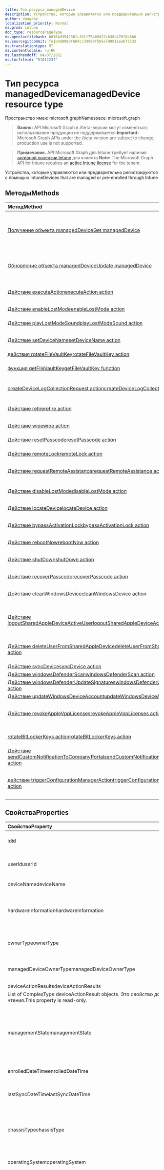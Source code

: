 ```yaml
---
title: Тип ресурса managedDevice
description: Устройства, которые управляются или предварительно регистрируются с помощью Intune
author: dougeby
localization_priority: Normal
ms.prod: intune
doc_type: resourcePageType
ms.openlocfilehash: b0164d354238fcfb1f754b9d22cb38d478f8a66d
ms.sourcegitcommit: fe1b4d098af604cc34596f595e799911ea672532
ms.translationtype: MT
ms.contentlocale: ru-RU
ms.lasthandoff: 04/07/2021
ms.locfileid: "51612237"
---
```

# <a name="manageddevice-resource-type"></a><span data-ttu-id="a6437-103">Тип ресурса managedDevice</span><span class="sxs-lookup"><span data-stu-id="a6437-103">managedDevice resource type</span></span>

<span data-ttu-id="a6437-104">Пространство имен: microsoft.graph</span><span class="sxs-lookup"><span data-stu-id="a6437-104">Namespace: microsoft.graph</span></span>

> <span data-ttu-id="a6437-105">**Важно:** API Microsoft Graph в /бета-версии могут изменяться; использование продукции не поддерживается.</span><span class="sxs-lookup"><span data-stu-id="a6437-105">**Important:** Microsoft Graph APIs under the /beta version are subject to change; production use is not supported.</span></span>

> <span data-ttu-id="a6437-106">**Примечание.** API Microsoft Graph для Intune требует наличия [активной лицензии Intune](https://go.microsoft.com/fwlink/?linkid=839381) для клиента.</span><span class="sxs-lookup"><span data-stu-id="a6437-106">**Note:** The Microsoft Graph API for Intune requires an [active Intune license](https://go.microsoft.com/fwlink/?linkid=839381) for the tenant.</span></span>

<span data-ttu-id="a6437-107">Устройства, которые управляются или предварительно регистрируются с помощью Intune</span><span class="sxs-lookup"><span data-stu-id="a6437-107">Devices that are managed or pre-enrolled through Intune</span></span>

## <a name="methods"></a><span data-ttu-id="a6437-108">Методы</span><span class="sxs-lookup"><span data-stu-id="a6437-108">Methods</span></span>
|<span data-ttu-id="a6437-109">Метод</span><span class="sxs-lookup"><span data-stu-id="a6437-109">Method</span></span>|<span data-ttu-id="a6437-110">Возвращаемый тип</span><span class="sxs-lookup"><span data-stu-id="a6437-110">Return Type</span></span>|<span data-ttu-id="a6437-111">Описание</span><span class="sxs-lookup"><span data-stu-id="a6437-111">Description</span></span>|
|:---|:---|:---|
|[<span data-ttu-id="a6437-112">Получение объекта managedDevice</span><span class="sxs-lookup"><span data-stu-id="a6437-112">Get managedDevice</span></span>](../api/intune-devices-manageddevice-get.md)|[<span data-ttu-id="a6437-113">managedDevice</span><span class="sxs-lookup"><span data-stu-id="a6437-113">managedDevice</span></span>](../resources/intune-devices-manageddevice.md)|<span data-ttu-id="a6437-114">Чтение свойств и связей объекта [managedDevice](../resources/intune-devices-manageddevice.md).</span><span class="sxs-lookup"><span data-stu-id="a6437-114">Read properties and relationships of the [managedDevice](../resources/intune-devices-manageddevice.md) object.</span></span>|
|[<span data-ttu-id="a6437-115">Обновление объекта managedDevice</span><span class="sxs-lookup"><span data-stu-id="a6437-115">Update managedDevice</span></span>](../api/intune-devices-manageddevice-update.md)|[<span data-ttu-id="a6437-116">managedDevice</span><span class="sxs-lookup"><span data-stu-id="a6437-116">managedDevice</span></span>](../resources/intune-devices-manageddevice.md)|<span data-ttu-id="a6437-117">Обновление свойств объекта [managedDevice](../resources/intune-devices-manageddevice.md).</span><span class="sxs-lookup"><span data-stu-id="a6437-117">Update the properties of a [managedDevice](../resources/intune-devices-manageddevice.md) object.</span></span>|
|[<span data-ttu-id="a6437-118">Действие executeAction</span><span class="sxs-lookup"><span data-stu-id="a6437-118">executeAction action</span></span>](../api/intune-devices-manageddevice-executeaction.md)|<span data-ttu-id="a6437-119">[bulkManagedDeviceActionResult](../resources/intune-devices-bulkmanageddeviceactionresult.md);</span><span class="sxs-lookup"><span data-stu-id="a6437-119">[bulkManagedDeviceActionResult](../resources/intune-devices-bulkmanageddeviceactionresult.md)</span></span>|<span data-ttu-id="a6437-120">Пока не задокументировано.</span><span class="sxs-lookup"><span data-stu-id="a6437-120">Not yet documented</span></span>|
|[<span data-ttu-id="a6437-121">Действие enableLostMode</span><span class="sxs-lookup"><span data-stu-id="a6437-121">enableLostMode action</span></span>](../api/intune-devices-manageddevice-enablelostmode.md)|<span data-ttu-id="a6437-122">Нет</span><span class="sxs-lookup"><span data-stu-id="a6437-122">None</span></span>|<span data-ttu-id="a6437-123">Включить потерянный режим</span><span class="sxs-lookup"><span data-stu-id="a6437-123">Enable lost mode</span></span>|
|[<span data-ttu-id="a6437-124">Действие playLostModeSound</span><span class="sxs-lookup"><span data-stu-id="a6437-124">playLostModeSound action</span></span>](../api/intune-devices-manageddevice-playlostmodesound.md)|<span data-ttu-id="a6437-125">Нет</span><span class="sxs-lookup"><span data-stu-id="a6437-125">None</span></span>|<span data-ttu-id="a6437-126">Удаленная блокировка</span><span class="sxs-lookup"><span data-stu-id="a6437-126">Remote lock</span></span>|
|[<span data-ttu-id="a6437-127">Действие setDeviceName</span><span class="sxs-lookup"><span data-stu-id="a6437-127">setDeviceName action</span></span>](../api/intune-devices-manageddevice-setdevicename.md)|<span data-ttu-id="a6437-128">Нет</span><span class="sxs-lookup"><span data-stu-id="a6437-128">None</span></span>|<span data-ttu-id="a6437-129">Установите имя устройства.</span><span class="sxs-lookup"><span data-stu-id="a6437-129">Set device name of the device.</span></span>|
|[<span data-ttu-id="a6437-130">действия rotateFileVaultKey</span><span class="sxs-lookup"><span data-stu-id="a6437-130">rotateFileVaultKey action</span></span>](../api/intune-devices-manageddevice-rotatefilevaultkey.md)|<span data-ttu-id="a6437-131">Нет</span><span class="sxs-lookup"><span data-stu-id="a6437-131">None</span></span>|<span data-ttu-id="a6437-132">Н/Д</span><span class="sxs-lookup"><span data-stu-id="a6437-132">Not yet documented</span></span>|
|[<span data-ttu-id="a6437-133">функция getFileVaultKey</span><span class="sxs-lookup"><span data-stu-id="a6437-133">getFileVaultKey function</span></span>](../api/intune-devices-manageddevice-getfilevaultkey.md)|<span data-ttu-id="a6437-134">String</span><span class="sxs-lookup"><span data-stu-id="a6437-134">String</span></span>|<span data-ttu-id="a6437-135">Пока не задокументировано.</span><span class="sxs-lookup"><span data-stu-id="a6437-135">Not yet documented</span></span>|
|[<span data-ttu-id="a6437-136">createDeviceLogCollectionRequest action</span><span class="sxs-lookup"><span data-stu-id="a6437-136">createDeviceLogCollectionRequest action</span></span>](../api/intune-devices-manageddevice-createdevicelogcollectionrequest.md)|[<span data-ttu-id="a6437-137">deviceLogCollectionResponse</span><span class="sxs-lookup"><span data-stu-id="a6437-137">deviceLogCollectionResponse</span></span>](../resources/intune-devices-devicelogcollectionresponse.md)|<span data-ttu-id="a6437-138">Пока не задокументировано.</span><span class="sxs-lookup"><span data-stu-id="a6437-138">Not yet documented</span></span>|
|[<span data-ttu-id="a6437-139">Действие retire</span><span class="sxs-lookup"><span data-stu-id="a6437-139">retire action</span></span>](../api/intune-devices-manageddevice-retire.md)|<span data-ttu-id="a6437-140">Нет</span><span class="sxs-lookup"><span data-stu-id="a6437-140">None</span></span>|<span data-ttu-id="a6437-141">Прекращение использования устройства</span><span class="sxs-lookup"><span data-stu-id="a6437-141">Retire a device</span></span>|
|[<span data-ttu-id="a6437-142">Действие wipe</span><span class="sxs-lookup"><span data-stu-id="a6437-142">wipe action</span></span>](../api/intune-devices-manageddevice-wipe.md)|<span data-ttu-id="a6437-143">Нет</span><span class="sxs-lookup"><span data-stu-id="a6437-143">None</span></span>|<span data-ttu-id="a6437-144">Очистка устройства</span><span class="sxs-lookup"><span data-stu-id="a6437-144">Wipe a device</span></span>|
|[<span data-ttu-id="a6437-145">Действие resetPasscode</span><span class="sxs-lookup"><span data-stu-id="a6437-145">resetPasscode action</span></span>](../api/intune-devices-manageddevice-resetpasscode.md)|<span data-ttu-id="a6437-146">Нет</span><span class="sxs-lookup"><span data-stu-id="a6437-146">None</span></span>|<span data-ttu-id="a6437-147">Сброс секретного кода</span><span class="sxs-lookup"><span data-stu-id="a6437-147">Reset passcode</span></span>|
|[<span data-ttu-id="a6437-148">Действие remoteLock</span><span class="sxs-lookup"><span data-stu-id="a6437-148">remoteLock action</span></span>](../api/intune-devices-manageddevice-remotelock.md)|<span data-ttu-id="a6437-149">Нет</span><span class="sxs-lookup"><span data-stu-id="a6437-149">None</span></span>|<span data-ttu-id="a6437-150">Удаленная блокировка</span><span class="sxs-lookup"><span data-stu-id="a6437-150">Remote lock</span></span>|
|[<span data-ttu-id="a6437-151">Действие requestRemoteAssistance</span><span class="sxs-lookup"><span data-stu-id="a6437-151">requestRemoteAssistance action</span></span>](../api/intune-devices-manageddevice-requestremoteassistance.md)|<span data-ttu-id="a6437-152">Нет</span><span class="sxs-lookup"><span data-stu-id="a6437-152">None</span></span>|<span data-ttu-id="a6437-153">Запрос удаленной помощи</span><span class="sxs-lookup"><span data-stu-id="a6437-153">Request remote assistance</span></span>|
|[<span data-ttu-id="a6437-154">Действие disableLostMode</span><span class="sxs-lookup"><span data-stu-id="a6437-154">disableLostMode action</span></span>](../api/intune-devices-manageddevice-disablelostmode.md)|<span data-ttu-id="a6437-155">Нет</span><span class="sxs-lookup"><span data-stu-id="a6437-155">None</span></span>|<span data-ttu-id="a6437-156">Отключение режима пропажи устройства</span><span class="sxs-lookup"><span data-stu-id="a6437-156">Disable lost mode</span></span>|
|[<span data-ttu-id="a6437-157">Действие locateDevice</span><span class="sxs-lookup"><span data-stu-id="a6437-157">locateDevice action</span></span>](../api/intune-devices-manageddevice-locatedevice.md)|<span data-ttu-id="a6437-158">Нет</span><span class="sxs-lookup"><span data-stu-id="a6437-158">None</span></span>|<span data-ttu-id="a6437-159">Поиск устройства</span><span class="sxs-lookup"><span data-stu-id="a6437-159">Locate a device</span></span>|
|[<span data-ttu-id="a6437-160">Действие bypassActivationLock</span><span class="sxs-lookup"><span data-stu-id="a6437-160">bypassActivationLock action</span></span>](../api/intune-devices-manageddevice-bypassactivationlock.md)|<span data-ttu-id="a6437-161">Нет</span><span class="sxs-lookup"><span data-stu-id="a6437-161">None</span></span>|<span data-ttu-id="a6437-162">Обход блокировки активации</span><span class="sxs-lookup"><span data-stu-id="a6437-162">Bypass activation lock</span></span>|
|[<span data-ttu-id="a6437-163">Действие rebootNow</span><span class="sxs-lookup"><span data-stu-id="a6437-163">rebootNow action</span></span>](../api/intune-devices-manageddevice-rebootnow.md)|<span data-ttu-id="a6437-164">Нет</span><span class="sxs-lookup"><span data-stu-id="a6437-164">None</span></span>|<span data-ttu-id="a6437-165">Перезагрузка устройства</span><span class="sxs-lookup"><span data-stu-id="a6437-165">Reboot device</span></span>|
|[<span data-ttu-id="a6437-166">Действие shutDown</span><span class="sxs-lookup"><span data-stu-id="a6437-166">shutDown action</span></span>](../api/intune-devices-manageddevice-shutdown.md)|<span data-ttu-id="a6437-167">Нет</span><span class="sxs-lookup"><span data-stu-id="a6437-167">None</span></span>|<span data-ttu-id="a6437-168">Завершение работы устройства</span><span class="sxs-lookup"><span data-stu-id="a6437-168">Shut down device</span></span>|
|[<span data-ttu-id="a6437-169">Действие recoverPasscode</span><span class="sxs-lookup"><span data-stu-id="a6437-169">recoverPasscode action</span></span>](../api/intune-devices-manageddevice-recoverpasscode.md)|<span data-ttu-id="a6437-170">Нет</span><span class="sxs-lookup"><span data-stu-id="a6437-170">None</span></span>|<span data-ttu-id="a6437-171">Восстановление секретного кода</span><span class="sxs-lookup"><span data-stu-id="a6437-171">Recover passcode</span></span>|
|[<span data-ttu-id="a6437-172">Действие cleanWindowsDevice</span><span class="sxs-lookup"><span data-stu-id="a6437-172">cleanWindowsDevice action</span></span>](../api/intune-devices-manageddevice-cleanwindowsdevice.md)|<span data-ttu-id="a6437-173">Нет</span><span class="sxs-lookup"><span data-stu-id="a6437-173">None</span></span>|<span data-ttu-id="a6437-174">Очистка устройства с Windows</span><span class="sxs-lookup"><span data-stu-id="a6437-174">Clean Windows device</span></span>|
|[<span data-ttu-id="a6437-175">Действие logoutSharedAppleDeviceActiveUser</span><span class="sxs-lookup"><span data-stu-id="a6437-175">logoutSharedAppleDeviceActiveUser action</span></span>](../api/intune-devices-manageddevice-logoutsharedappledeviceactiveuser.md)|<span data-ttu-id="a6437-176">Нет</span><span class="sxs-lookup"><span data-stu-id="a6437-176">None</span></span>|<span data-ttu-id="a6437-177">Выход от имени активного пользователя общего устройства Apple</span><span class="sxs-lookup"><span data-stu-id="a6437-177">Logout shared Apple device active user</span></span>|
|[<span data-ttu-id="a6437-178">Действие deleteUserFromSharedAppleDevice</span><span class="sxs-lookup"><span data-stu-id="a6437-178">deleteUserFromSharedAppleDevice action</span></span>](../api/intune-devices-manageddevice-deleteuserfromsharedappledevice.md)|<span data-ttu-id="a6437-179">Нет</span><span class="sxs-lookup"><span data-stu-id="a6437-179">None</span></span>|<span data-ttu-id="a6437-180">Удаление пользователя с общего устройства Apple</span><span class="sxs-lookup"><span data-stu-id="a6437-180">Delete user from shared Apple device</span></span>|
|[<span data-ttu-id="a6437-181">Действие syncDevice</span><span class="sxs-lookup"><span data-stu-id="a6437-181">syncDevice action</span></span>](../api/intune-devices-manageddevice-syncdevice.md)|<span data-ttu-id="a6437-182">Нет</span><span class="sxs-lookup"><span data-stu-id="a6437-182">None</span></span>|<span data-ttu-id="a6437-183">Н/Д</span><span class="sxs-lookup"><span data-stu-id="a6437-183">Not yet documented</span></span>|
|[<span data-ttu-id="a6437-184">Действие windowsDefenderScan</span><span class="sxs-lookup"><span data-stu-id="a6437-184">windowsDefenderScan action</span></span>](../api/intune-devices-manageddevice-windowsdefenderscan.md)|<span data-ttu-id="a6437-185">Нет</span><span class="sxs-lookup"><span data-stu-id="a6437-185">None</span></span>|<span data-ttu-id="a6437-186">Н/Д</span><span class="sxs-lookup"><span data-stu-id="a6437-186">Not yet documented</span></span>|
|[<span data-ttu-id="a6437-187">Действие windowsDefenderUpdateSignatures</span><span class="sxs-lookup"><span data-stu-id="a6437-187">windowsDefenderUpdateSignatures action</span></span>](../api/intune-devices-manageddevice-windowsdefenderupdatesignatures.md)|<span data-ttu-id="a6437-188">Нет</span><span class="sxs-lookup"><span data-stu-id="a6437-188">None</span></span>|<span data-ttu-id="a6437-189">Н/Д</span><span class="sxs-lookup"><span data-stu-id="a6437-189">Not yet documented</span></span>|
|[<span data-ttu-id="a6437-190">Действие updateWindowsDeviceAccount</span><span class="sxs-lookup"><span data-stu-id="a6437-190">updateWindowsDeviceAccount action</span></span>](../api/intune-devices-manageddevice-updatewindowsdeviceaccount.md)|<span data-ttu-id="a6437-191">Нет</span><span class="sxs-lookup"><span data-stu-id="a6437-191">None</span></span>|<span data-ttu-id="a6437-192">Н/Д</span><span class="sxs-lookup"><span data-stu-id="a6437-192">Not yet documented</span></span>|
|[<span data-ttu-id="a6437-193">Действие revokeAppleVppLicenses</span><span class="sxs-lookup"><span data-stu-id="a6437-193">revokeAppleVppLicenses action</span></span>](../api/intune-devices-manageddevice-revokeapplevpplicenses.md)|<span data-ttu-id="a6437-194">Нет</span><span class="sxs-lookup"><span data-stu-id="a6437-194">None</span></span>|<span data-ttu-id="a6437-195">Отзывать все лицензии Apple Vpp для устройства</span><span class="sxs-lookup"><span data-stu-id="a6437-195">Revoke all Apple Vpp licenses for a device</span></span>|
|[<span data-ttu-id="a6437-196">rotateBitLockerKeys action</span><span class="sxs-lookup"><span data-stu-id="a6437-196">rotateBitLockerKeys action</span></span>](../api/intune-devices-manageddevice-rotatebitlockerkeys.md)|<span data-ttu-id="a6437-197">Нет</span><span class="sxs-lookup"><span data-stu-id="a6437-197">None</span></span>|<span data-ttu-id="a6437-198">Поворот BitLockerKeys</span><span class="sxs-lookup"><span data-stu-id="a6437-198">Rotate BitLockerKeys</span></span>|
|[<span data-ttu-id="a6437-199">Действие sendCustomNotificationToCompanyPortal</span><span class="sxs-lookup"><span data-stu-id="a6437-199">sendCustomNotificationToCompanyPortal action</span></span>](../api/intune-devices-manageddevice-sendcustomnotificationtocompanyportal.md)|<span data-ttu-id="a6437-200">Нет</span><span class="sxs-lookup"><span data-stu-id="a6437-200">None</span></span>|<span data-ttu-id="a6437-201">Н/Д</span><span class="sxs-lookup"><span data-stu-id="a6437-201">Not yet documented</span></span>|
|[<span data-ttu-id="a6437-202">действие triggerConfigurationManagerAction</span><span class="sxs-lookup"><span data-stu-id="a6437-202">triggerConfigurationManagerAction action</span></span>](../api/intune-devices-manageddevice-triggerconfigurationmanageraction.md)|<span data-ttu-id="a6437-203">Нет</span><span class="sxs-lookup"><span data-stu-id="a6437-203">None</span></span>|<span data-ttu-id="a6437-204">Действие триггера для клиента ConfigurationManager</span><span class="sxs-lookup"><span data-stu-id="a6437-204">Trigger action on ConfigurationManager client</span></span>|

## <a name="properties"></a><span data-ttu-id="a6437-205">Свойства</span><span class="sxs-lookup"><span data-stu-id="a6437-205">Properties</span></span>
|<span data-ttu-id="a6437-206">Свойство</span><span class="sxs-lookup"><span data-stu-id="a6437-206">Property</span></span>|<span data-ttu-id="a6437-207">Тип</span><span class="sxs-lookup"><span data-stu-id="a6437-207">Type</span></span>|<span data-ttu-id="a6437-208">Описание</span><span class="sxs-lookup"><span data-stu-id="a6437-208">Description</span></span>|
|:---|:---|:---|
|<span data-ttu-id="a6437-209">id</span><span class="sxs-lookup"><span data-stu-id="a6437-209">id</span></span>|<span data-ttu-id="a6437-210">String</span><span class="sxs-lookup"><span data-stu-id="a6437-210">String</span></span>|<span data-ttu-id="a6437-211">Уникальный идентификатор для устройства.</span><span class="sxs-lookup"><span data-stu-id="a6437-211">Unique Identifier for the device.</span></span> <span data-ttu-id="a6437-212">Это свойство доступно только для чтения.</span><span class="sxs-lookup"><span data-stu-id="a6437-212">This property is read-only.</span></span>|
|<span data-ttu-id="a6437-213">userId</span><span class="sxs-lookup"><span data-stu-id="a6437-213">userId</span></span>|<span data-ttu-id="a6437-214">String</span><span class="sxs-lookup"><span data-stu-id="a6437-214">String</span></span>|<span data-ttu-id="a6437-215">Уникальный идентификатор для пользователя, связанного с устройством.</span><span class="sxs-lookup"><span data-stu-id="a6437-215">Unique Identifier for the user associated with the device.</span></span> <span data-ttu-id="a6437-216">Это свойство доступно только для чтения.</span><span class="sxs-lookup"><span data-stu-id="a6437-216">This property is read-only.</span></span>|
|<span data-ttu-id="a6437-217">deviceName</span><span class="sxs-lookup"><span data-stu-id="a6437-217">deviceName</span></span>|<span data-ttu-id="a6437-218">String</span><span class="sxs-lookup"><span data-stu-id="a6437-218">String</span></span>|<span data-ttu-id="a6437-219">Имя устройства.</span><span class="sxs-lookup"><span data-stu-id="a6437-219">Name of the device.</span></span> <span data-ttu-id="a6437-220">Это свойство доступно только для чтения.</span><span class="sxs-lookup"><span data-stu-id="a6437-220">This property is read-only.</span></span>|
|<span data-ttu-id="a6437-221">hardwareInformation</span><span class="sxs-lookup"><span data-stu-id="a6437-221">hardwareInformation</span></span>|[<span data-ttu-id="a6437-222">hardwareInformation</span><span class="sxs-lookup"><span data-stu-id="a6437-222">hardwareInformation</span></span>](../resources/intune-devices-hardwareinformation.md)|<span data-ttu-id="a6437-223">Подробные сведения для устройства.</span><span class="sxs-lookup"><span data-stu-id="a6437-223">The hardward details for the device.</span></span>  <span data-ttu-id="a6437-224">Включает такие сведения, как пространство для хранения, производитель, серийный номер и т.д. Это свойство только для чтения.</span><span class="sxs-lookup"><span data-stu-id="a6437-224">Includes information such as storage space, manufacturer, serial number, etc. This property is read-only.</span></span>|
|<span data-ttu-id="a6437-225">ownerType</span><span class="sxs-lookup"><span data-stu-id="a6437-225">ownerType</span></span>|[<span data-ttu-id="a6437-226">ownerType</span><span class="sxs-lookup"><span data-stu-id="a6437-226">ownerType</span></span>](../resources/intune-devices-ownertype.md)|<span data-ttu-id="a6437-227">Владение устройством.</span><span class="sxs-lookup"><span data-stu-id="a6437-227">Ownership of the device.</span></span> <span data-ttu-id="a6437-228">Может быть "компания" или "личный".</span><span class="sxs-lookup"><span data-stu-id="a6437-228">Can be 'company' or 'personal'.</span></span> <span data-ttu-id="a6437-229">Возможные значения: `unknown`, `company`, `personal`.</span><span class="sxs-lookup"><span data-stu-id="a6437-229">Possible values are: `unknown`, `company`, `personal`.</span></span>|
|<span data-ttu-id="a6437-230">managedDeviceOwnerType</span><span class="sxs-lookup"><span data-stu-id="a6437-230">managedDeviceOwnerType</span></span>|[<span data-ttu-id="a6437-231">managedDeviceOwnerType</span><span class="sxs-lookup"><span data-stu-id="a6437-231">managedDeviceOwnerType</span></span>](../resources/intune-devices-manageddeviceownertype.md)|<span data-ttu-id="a6437-232">Владение устройством.</span><span class="sxs-lookup"><span data-stu-id="a6437-232">Ownership of the device.</span></span> <span data-ttu-id="a6437-233">Может быть "компания" или "личный".</span><span class="sxs-lookup"><span data-stu-id="a6437-233">Can be 'company' or 'personal'.</span></span> <span data-ttu-id="a6437-234">Возможные значения: `unknown`, `company`, `personal`.</span><span class="sxs-lookup"><span data-stu-id="a6437-234">Possible values are: `unknown`, `company`, `personal`.</span></span>|
|<span data-ttu-id="a6437-235">deviceActionResults</span><span class="sxs-lookup"><span data-stu-id="a6437-235">deviceActionResults</span></span>|<span data-ttu-id="a6437-236">Коллекция [deviceActionResult](../resources/intune-devices-deviceactionresult.md)</span><span class="sxs-lookup"><span data-stu-id="a6437-236">[deviceActionResult](../resources/intune-devices-deviceactionresult.md) collection</span></span>|<span data-ttu-id="a6437-237">Список объектов deviceActionResult сложного типа.
</span><span class="sxs-lookup"><span data-stu-id="a6437-237">List of ComplexType deviceActionResult objects.</span></span> <span data-ttu-id="a6437-238">Это свойство доступно только для чтения.</span><span class="sxs-lookup"><span data-stu-id="a6437-238">This property is read-only.</span></span>|
|<span data-ttu-id="a6437-239">managementState</span><span class="sxs-lookup"><span data-stu-id="a6437-239">managementState</span></span>|[<span data-ttu-id="a6437-240">managementState</span><span class="sxs-lookup"><span data-stu-id="a6437-240">managementState</span></span>](../resources/intune-devices-managementstate.md)|<span data-ttu-id="a6437-241">Состояние управления устройством.</span><span class="sxs-lookup"><span data-stu-id="a6437-241">Management state of the device.</span></span> <span data-ttu-id="a6437-242">Это свойство доступно только для чтения.</span><span class="sxs-lookup"><span data-stu-id="a6437-242">This property is read-only.</span></span> <span data-ttu-id="a6437-243">Возможные значения: `managed`, `retirePending`, `retireFailed`, `wipePending`, `wipeFailed`, `unhealthy`, `deletePending`, `retireIssued`, `wipeIssued`, `wipeCanceled`, `retireCanceled`, `discovered`.</span><span class="sxs-lookup"><span data-stu-id="a6437-243">Possible values are: `managed`, `retirePending`, `retireFailed`, `wipePending`, `wipeFailed`, `unhealthy`, `deletePending`, `retireIssued`, `wipeIssued`, `wipeCanceled`, `retireCanceled`, `discovered`.</span></span>|
|<span data-ttu-id="a6437-244">enrolledDateTime</span><span class="sxs-lookup"><span data-stu-id="a6437-244">enrolledDateTime</span></span>|<span data-ttu-id="a6437-245">DateTimeOffset</span><span class="sxs-lookup"><span data-stu-id="a6437-245">DateTimeOffset</span></span>|<span data-ttu-id="a6437-246">Время регистрации устройства.</span><span class="sxs-lookup"><span data-stu-id="a6437-246">Enrollment time of the device.</span></span> <span data-ttu-id="a6437-247">Это свойство доступно только для чтения.</span><span class="sxs-lookup"><span data-stu-id="a6437-247">This property is read-only.</span></span>|
|<span data-ttu-id="a6437-248">lastSyncDateTime</span><span class="sxs-lookup"><span data-stu-id="a6437-248">lastSyncDateTime</span></span>|<span data-ttu-id="a6437-249">DateTimeOffset</span><span class="sxs-lookup"><span data-stu-id="a6437-249">DateTimeOffset</span></span>|<span data-ttu-id="a6437-250">Дата и время последней успешной синхронизации устройства с Intune.</span><span class="sxs-lookup"><span data-stu-id="a6437-250">The date and time that the device last completed a successful sync with Intune.</span></span> <span data-ttu-id="a6437-251">Это свойство доступно только для чтения.</span><span class="sxs-lookup"><span data-stu-id="a6437-251">This property is read-only.</span></span>|
|<span data-ttu-id="a6437-252">chassisType</span><span class="sxs-lookup"><span data-stu-id="a6437-252">chassisType</span></span>|[<span data-ttu-id="a6437-253">chassisType</span><span class="sxs-lookup"><span data-stu-id="a6437-253">chassisType</span></span>](../resources/intune-devices-chassistype.md)|<span data-ttu-id="a6437-254">Тип шасси устройства.</span><span class="sxs-lookup"><span data-stu-id="a6437-254">Chassis type of the device.</span></span> <span data-ttu-id="a6437-255">Это свойство доступно только для чтения.</span><span class="sxs-lookup"><span data-stu-id="a6437-255">This property is read-only.</span></span> <span data-ttu-id="a6437-256">Возможные значения: `unknown`, `desktop`, `laptop`, `worksWorkstation`, `enterpriseServer`, `phone`, `tablet`, `mobileOther`, `mobileUnknown`.</span><span class="sxs-lookup"><span data-stu-id="a6437-256">Possible values are: `unknown`, `desktop`, `laptop`, `worksWorkstation`, `enterpriseServer`, `phone`, `tablet`, `mobileOther`, `mobileUnknown`.</span></span>|
|<span data-ttu-id="a6437-257">operatingSystem</span><span class="sxs-lookup"><span data-stu-id="a6437-257">operatingSystem</span></span>|<span data-ttu-id="a6437-258">String</span><span class="sxs-lookup"><span data-stu-id="a6437-258">String</span></span>|<span data-ttu-id="a6437-259">Операционная система устройства.</span><span class="sxs-lookup"><span data-stu-id="a6437-259">Operating system of the device.</span></span> <span data-ttu-id="a6437-260">Windows, iOS и т. д. Это свойство только для чтения.</span><span class="sxs-lookup"><span data-stu-id="a6437-260">Windows, iOS, etc. This property is read-only.</span></span>|
|<span data-ttu-id="a6437-261">deviceType</span><span class="sxs-lookup"><span data-stu-id="a6437-261">deviceType</span></span>|[<span data-ttu-id="a6437-262">deviceType</span><span class="sxs-lookup"><span data-stu-id="a6437-262">deviceType</span></span>](../resources/intune-devices-devicetype.md)|<span data-ttu-id="a6437-263">Платформа устройства.</span><span class="sxs-lookup"><span data-stu-id="a6437-263">Platform of the device.</span></span> <span data-ttu-id="a6437-264">Это свойство доступно только для чтения.</span><span class="sxs-lookup"><span data-stu-id="a6437-264">This property is read-only.</span></span> <span data-ttu-id="a6437-265">Возможные значения: `desktop` `windowsRT` , `winMO6` `nokia` `windowsPhone` `mac` `winCE` `winEmbedded` `iPhone` `iPad` `iPod` `android` `iSocConsumer` `unix` `macMDM` `holoLens` `surfaceHub` `androidForWork` `androidEnterprise` `windows10x` `androidnGMS` `chromeOS` `linux` `blackberry` `palm` , `unknown` `cloudPC` , .</span><span class="sxs-lookup"><span data-stu-id="a6437-265">Possible values are: `desktop`, `windowsRT`, `winMO6`, `nokia`, `windowsPhone`, `mac`, `winCE`, `winEmbedded`, `iPhone`, `iPad`, `iPod`, `android`, `iSocConsumer`, `unix`, `macMDM`, `holoLens`, `surfaceHub`, `androidForWork`, `androidEnterprise`, `windows10x`, `androidnGMS`, `chromeOS`, `linux`, `blackberry`, `palm`, `unknown`, `cloudPC`.</span></span>|
|<span data-ttu-id="a6437-266">complianceState</span><span class="sxs-lookup"><span data-stu-id="a6437-266">complianceState</span></span>|[<span data-ttu-id="a6437-267">complianceState</span><span class="sxs-lookup"><span data-stu-id="a6437-267">complianceState</span></span>](../resources/intune-devices-compliancestate.md)|<span data-ttu-id="a6437-268">Состояние соответствия устройства требованиям.</span><span class="sxs-lookup"><span data-stu-id="a6437-268">Compliance state of the device.</span></span> <span data-ttu-id="a6437-269">Это свойство доступно только для чтения.</span><span class="sxs-lookup"><span data-stu-id="a6437-269">This property is read-only.</span></span> <span data-ttu-id="a6437-270">Возможные значения: `unknown`, `compliant`, `noncompliant`, `conflict`, `error`, `inGracePeriod`, `configManager`.</span><span class="sxs-lookup"><span data-stu-id="a6437-270">Possible values are: `unknown`, `compliant`, `noncompliant`, `conflict`, `error`, `inGracePeriod`, `configManager`.</span></span>|
|<span data-ttu-id="a6437-271">jailBroken</span><span class="sxs-lookup"><span data-stu-id="a6437-271">jailBroken</span></span>|<span data-ttu-id="a6437-272">String</span><span class="sxs-lookup"><span data-stu-id="a6437-272">String</span></span>|<span data-ttu-id="a6437-273">Указывает, является ли устройство взломанным или рутованным.</span><span class="sxs-lookup"><span data-stu-id="a6437-273">whether the device is jail broken or rooted.</span></span> <span data-ttu-id="a6437-274">Это свойство доступно только для чтения.</span><span class="sxs-lookup"><span data-stu-id="a6437-274">This property is read-only.</span></span>|
|<span data-ttu-id="a6437-275">managementAgent</span><span class="sxs-lookup"><span data-stu-id="a6437-275">managementAgent</span></span>|[<span data-ttu-id="a6437-276">managementAgentType</span><span class="sxs-lookup"><span data-stu-id="a6437-276">managementAgentType</span></span>](../resources/intune-devices-managementagenttype.md)|<span data-ttu-id="a6437-277">Канал управления устройством.</span><span class="sxs-lookup"><span data-stu-id="a6437-277">Management channel of the device.</span></span> <span data-ttu-id="a6437-278">Intune, EAS и т. д. Это свойство только для чтения.</span><span class="sxs-lookup"><span data-stu-id="a6437-278">Intune, EAS, etc. This property is read-only.</span></span> <span data-ttu-id="a6437-279">Возможные значения: `eas`, `mdm`, `easMdm`, `intuneClient`, `easIntuneClient`, `configurationManagerClient`, `configurationManagerClientMdm`, `configurationManagerClientMdmEas`, `unknown`, `jamf`, `googleCloudDevicePolicyController`, `microsoft365ManagedMdm`.</span><span class="sxs-lookup"><span data-stu-id="a6437-279">Possible values are: `eas`, `mdm`, `easMdm`, `intuneClient`, `easIntuneClient`, `configurationManagerClient`, `configurationManagerClientMdm`, `configurationManagerClientMdmEas`, `unknown`, `jamf`, `googleCloudDevicePolicyController`, `microsoft365ManagedMdm`.</span></span>|
|<span data-ttu-id="a6437-280">osVersion</span><span class="sxs-lookup"><span data-stu-id="a6437-280">osVersion</span></span>|<span data-ttu-id="a6437-281">String</span><span class="sxs-lookup"><span data-stu-id="a6437-281">String</span></span>|<span data-ttu-id="a6437-282">Версия операционной системы устройства.</span><span class="sxs-lookup"><span data-stu-id="a6437-282">Operating system version of the device.</span></span> <span data-ttu-id="a6437-283">Это свойство доступно только для чтения.</span><span class="sxs-lookup"><span data-stu-id="a6437-283">This property is read-only.</span></span>|
|<span data-ttu-id="a6437-284">easActivated</span><span class="sxs-lookup"><span data-stu-id="a6437-284">easActivated</span></span>|<span data-ttu-id="a6437-285">Boolean</span><span class="sxs-lookup"><span data-stu-id="a6437-285">Boolean</span></span>|<span data-ttu-id="a6437-286">Указывает, активировано ли устройство в Exchange ActiveSync.</span><span class="sxs-lookup"><span data-stu-id="a6437-286">Whether the device is Exchange ActiveSync activated.</span></span> <span data-ttu-id="a6437-287">Это свойство доступно только для чтения.</span><span class="sxs-lookup"><span data-stu-id="a6437-287">This property is read-only.</span></span>|
|<span data-ttu-id="a6437-288">easDeviceId</span><span class="sxs-lookup"><span data-stu-id="a6437-288">easDeviceId</span></span>|<span data-ttu-id="a6437-289">String</span><span class="sxs-lookup"><span data-stu-id="a6437-289">String</span></span>|<span data-ttu-id="a6437-290">Идентификатор устройства в Exchange ActiveSync.</span><span class="sxs-lookup"><span data-stu-id="a6437-290">Exchange ActiveSync Id of the device.</span></span> <span data-ttu-id="a6437-291">Это свойство доступно только для чтения.</span><span class="sxs-lookup"><span data-stu-id="a6437-291">This property is read-only.</span></span>|
|<span data-ttu-id="a6437-292">easActivationDateTime</span><span class="sxs-lookup"><span data-stu-id="a6437-292">easActivationDateTime</span></span>|<span data-ttu-id="a6437-293">DateTimeOffset</span><span class="sxs-lookup"><span data-stu-id="a6437-293">DateTimeOffset</span></span>|<span data-ttu-id="a6437-294">Время активации устройства в Exchange ActivationSync.</span><span class="sxs-lookup"><span data-stu-id="a6437-294">Exchange ActivationSync activation time of the device.</span></span> <span data-ttu-id="a6437-295">Это свойство доступно только для чтения.</span><span class="sxs-lookup"><span data-stu-id="a6437-295">This property is read-only.</span></span>|
|<span data-ttu-id="a6437-296">aadRegistered</span><span class="sxs-lookup"><span data-stu-id="a6437-296">aadRegistered</span></span>|<span data-ttu-id="a6437-297">Boolean</span><span class="sxs-lookup"><span data-stu-id="a6437-297">Boolean</span></span>|<span data-ttu-id="a6437-298">Указывает, зарегистрировано ли устройство в Azure Active Directory.</span><span class="sxs-lookup"><span data-stu-id="a6437-298">Whether the device is Azure Active Directory registered.</span></span> <span data-ttu-id="a6437-299">Это свойство доступно только для чтения.</span><span class="sxs-lookup"><span data-stu-id="a6437-299">This property is read-only.</span></span>|
|<span data-ttu-id="a6437-300">azureADRegistered</span><span class="sxs-lookup"><span data-stu-id="a6437-300">azureADRegistered</span></span>|<span data-ttu-id="a6437-301">Boolean</span><span class="sxs-lookup"><span data-stu-id="a6437-301">Boolean</span></span>|<span data-ttu-id="a6437-302">Указывает, зарегистрировано ли устройство в Azure Active Directory.</span><span class="sxs-lookup"><span data-stu-id="a6437-302">Whether the device is Azure Active Directory registered.</span></span> <span data-ttu-id="a6437-303">Это свойство доступно только для чтения.</span><span class="sxs-lookup"><span data-stu-id="a6437-303">This property is read-only.</span></span>|
|<span data-ttu-id="a6437-304">deviceEnrollmentType</span><span class="sxs-lookup"><span data-stu-id="a6437-304">deviceEnrollmentType</span></span>|[<span data-ttu-id="a6437-305">deviceEnrollmentType</span><span class="sxs-lookup"><span data-stu-id="a6437-305">deviceEnrollmentType</span></span>](../resources/intune-devices-deviceenrollmenttype.md)|<span data-ttu-id="a6437-306">Тип регистрации устройства.</span><span class="sxs-lookup"><span data-stu-id="a6437-306">Enrollment type of the device.</span></span> <span data-ttu-id="a6437-307">Это свойство доступно только для чтения.</span><span class="sxs-lookup"><span data-stu-id="a6437-307">This property is read-only.</span></span> <span data-ttu-id="a6437-308">Возможные значения: `unknown` `userEnrollment` , , , , , `deviceEnrollmentManager` , , `appleBulkWithUser` , `appleBulkWithoutUser` `windowsAzureADJoin` `windowsBulkUserless` `windowsAutoEnrollment` `windowsBulkAzureDomainJoin` `windowsCoManagement` `windowsAzureADJoinUsingDeviceAuth` `appleUserEnrollment` `appleUserEnrollmentWithServiceAccount` `azureAdJoinUsingAzureVmExtension` `androidEnterpriseDedicatedDevice` `androidEnterpriseFullyManaged` `androidEnterpriseCorporateWorkProfile` .</span><span class="sxs-lookup"><span data-stu-id="a6437-308">Possible values are: `unknown`, `userEnrollment`, `deviceEnrollmentManager`, `appleBulkWithUser`, `appleBulkWithoutUser`, `windowsAzureADJoin`, `windowsBulkUserless`, `windowsAutoEnrollment`, `windowsBulkAzureDomainJoin`, `windowsCoManagement`, `windowsAzureADJoinUsingDeviceAuth`, `appleUserEnrollment`, `appleUserEnrollmentWithServiceAccount`, `azureAdJoinUsingAzureVmExtension`, `androidEnterpriseDedicatedDevice`, `androidEnterpriseFullyManaged`, `androidEnterpriseCorporateWorkProfile`.</span></span>|
|<span data-ttu-id="a6437-309">lostModeState</span><span class="sxs-lookup"><span data-stu-id="a6437-309">lostModeState</span></span>|[<span data-ttu-id="a6437-310">lostModeState</span><span class="sxs-lookup"><span data-stu-id="a6437-310">lostModeState</span></span>](../resources/intune-devices-lostmodestate.md)|<span data-ttu-id="a6437-311">Указывает, включен или отключен режим Lost.</span><span class="sxs-lookup"><span data-stu-id="a6437-311">Indicates if Lost mode is enabled or disabled.</span></span> <span data-ttu-id="a6437-312">Это свойство доступно только для чтения.</span><span class="sxs-lookup"><span data-stu-id="a6437-312">This property is read-only.</span></span> <span data-ttu-id="a6437-313">Возможные значения: `disabled`, `enabled`.</span><span class="sxs-lookup"><span data-stu-id="a6437-313">Possible values are: `disabled`, `enabled`.</span></span>|
|<span data-ttu-id="a6437-314">activationLockBypassCode</span><span class="sxs-lookup"><span data-stu-id="a6437-314">activationLockBypassCode</span></span>|<span data-ttu-id="a6437-315">String</span><span class="sxs-lookup"><span data-stu-id="a6437-315">String</span></span>|<span data-ttu-id="a6437-316">Код, позволяющий обойти блокировку активации на устройстве.</span><span class="sxs-lookup"><span data-stu-id="a6437-316">Code that allows the Activation Lock on a device to be bypassed.</span></span> <span data-ttu-id="a6437-317">Это свойство доступно только для чтения.</span><span class="sxs-lookup"><span data-stu-id="a6437-317">This property is read-only.</span></span>|
|<span data-ttu-id="a6437-318">emailAddress</span><span class="sxs-lookup"><span data-stu-id="a6437-318">emailAddress</span></span>|<span data-ttu-id="a6437-319">String</span><span class="sxs-lookup"><span data-stu-id="a6437-319">String</span></span>|<span data-ttu-id="a6437-320">Электронная почта (ы) для пользователя, связанного с устройством.</span><span class="sxs-lookup"><span data-stu-id="a6437-320">Email(s) for the user associated with the device.</span></span> <span data-ttu-id="a6437-321">Это свойство доступно только для чтения.</span><span class="sxs-lookup"><span data-stu-id="a6437-321">This property is read-only.</span></span>|
|<span data-ttu-id="a6437-322">azureActiveDirectoryDeviceId</span><span class="sxs-lookup"><span data-stu-id="a6437-322">azureActiveDirectoryDeviceId</span></span>|<span data-ttu-id="a6437-323">String</span><span class="sxs-lookup"><span data-stu-id="a6437-323">String</span></span>|<span data-ttu-id="a6437-324">Уникальный идентификатор устройства Azure Active Directory.</span><span class="sxs-lookup"><span data-stu-id="a6437-324">The unique identifier for the Azure Active Directory device.</span></span> <span data-ttu-id="a6437-325">Только для чтения.</span><span class="sxs-lookup"><span data-stu-id="a6437-325">Read only.</span></span> <span data-ttu-id="a6437-326">Это свойство доступно только для чтения.</span><span class="sxs-lookup"><span data-stu-id="a6437-326">This property is read-only.</span></span>|
|<span data-ttu-id="a6437-327">azureADDeviceId</span><span class="sxs-lookup"><span data-stu-id="a6437-327">azureADDeviceId</span></span>|<span data-ttu-id="a6437-328">String</span><span class="sxs-lookup"><span data-stu-id="a6437-328">String</span></span>|<span data-ttu-id="a6437-329">Уникальный идентификатор устройства Azure Active Directory.</span><span class="sxs-lookup"><span data-stu-id="a6437-329">The unique identifier for the Azure Active Directory device.</span></span> <span data-ttu-id="a6437-330">Только для чтения.</span><span class="sxs-lookup"><span data-stu-id="a6437-330">Read only.</span></span> <span data-ttu-id="a6437-331">Это свойство доступно только для чтения.</span><span class="sxs-lookup"><span data-stu-id="a6437-331">This property is read-only.</span></span>|
|<span data-ttu-id="a6437-332">deviceRegistrationState</span><span class="sxs-lookup"><span data-stu-id="a6437-332">deviceRegistrationState</span></span>|[<span data-ttu-id="a6437-333">deviceRegistrationState</span><span class="sxs-lookup"><span data-stu-id="a6437-333">deviceRegistrationState</span></span>](../resources/intune-devices-deviceregistrationstate.md)|<span data-ttu-id="a6437-334">Состояние регистрации устройства.</span><span class="sxs-lookup"><span data-stu-id="a6437-334">Device registration state.</span></span> <span data-ttu-id="a6437-335">Это свойство доступно только для чтения.</span><span class="sxs-lookup"><span data-stu-id="a6437-335">This property is read-only.</span></span> <span data-ttu-id="a6437-336">Возможные значения: `notRegistered`, `registered`, `revoked`, `keyConflict`, `approvalPending`, `certificateReset`, `notRegisteredPendingEnrollment`, `unknown`.</span><span class="sxs-lookup"><span data-stu-id="a6437-336">Possible values are: `notRegistered`, `registered`, `revoked`, `keyConflict`, `approvalPending`, `certificateReset`, `notRegisteredPendingEnrollment`, `unknown`.</span></span>|
|<span data-ttu-id="a6437-337">deviceCategoryDisplayName</span><span class="sxs-lookup"><span data-stu-id="a6437-337">deviceCategoryDisplayName</span></span>|<span data-ttu-id="a6437-338">String</span><span class="sxs-lookup"><span data-stu-id="a6437-338">String</span></span>|<span data-ttu-id="a6437-339">Имя отображения категории устройства.</span><span class="sxs-lookup"><span data-stu-id="a6437-339">Device category display name.</span></span> <span data-ttu-id="a6437-340">Это свойство доступно только для чтения.</span><span class="sxs-lookup"><span data-stu-id="a6437-340">This property is read-only.</span></span>|
|<span data-ttu-id="a6437-341">isSupervised</span><span class="sxs-lookup"><span data-stu-id="a6437-341">isSupervised</span></span>|<span data-ttu-id="a6437-342">Boolean</span><span class="sxs-lookup"><span data-stu-id="a6437-342">Boolean</span></span>|<span data-ttu-id="a6437-343">Состояние под контролем устройства.</span><span class="sxs-lookup"><span data-stu-id="a6437-343">Device supervised status.</span></span> <span data-ttu-id="a6437-344">Это свойство доступно только для чтения.</span><span class="sxs-lookup"><span data-stu-id="a6437-344">This property is read-only.</span></span>|
|<span data-ttu-id="a6437-345">exchangeLastSuccessfulSyncDateTime</span><span class="sxs-lookup"><span data-stu-id="a6437-345">exchangeLastSuccessfulSyncDateTime</span></span>|<span data-ttu-id="a6437-346">DateTimeOffset</span><span class="sxs-lookup"><span data-stu-id="a6437-346">DateTimeOffset</span></span>|<span data-ttu-id="a6437-347">Время последнего подключения устройства к Exchange.</span><span class="sxs-lookup"><span data-stu-id="a6437-347">Last time the device contacted Exchange.</span></span> <span data-ttu-id="a6437-348">Это свойство доступно только для чтения.</span><span class="sxs-lookup"><span data-stu-id="a6437-348">This property is read-only.</span></span>|
|<span data-ttu-id="a6437-349">exchangeAccessState</span><span class="sxs-lookup"><span data-stu-id="a6437-349">exchangeAccessState</span></span>|[<span data-ttu-id="a6437-350">deviceManagementExchangeAccessState</span><span class="sxs-lookup"><span data-stu-id="a6437-350">deviceManagementExchangeAccessState</span></span>](../resources/intune-devices-devicemanagementexchangeaccessstate.md)|<span data-ttu-id="a6437-351">Состояние доступа к устройству в Exchange.</span><span class="sxs-lookup"><span data-stu-id="a6437-351">The Access State of the device in Exchange.</span></span> <span data-ttu-id="a6437-352">Это свойство доступно только для чтения.</span><span class="sxs-lookup"><span data-stu-id="a6437-352">This property is read-only.</span></span> <span data-ttu-id="a6437-353">Возможные значения: `none`, `unknown`, `allowed`, `blocked`, `quarantined`.</span><span class="sxs-lookup"><span data-stu-id="a6437-353">Possible values are: `none`, `unknown`, `allowed`, `blocked`, `quarantined`.</span></span>|
|<span data-ttu-id="a6437-354">exchangeAccessStateReason</span><span class="sxs-lookup"><span data-stu-id="a6437-354">exchangeAccessStateReason</span></span>|[<span data-ttu-id="a6437-355">deviceManagementExchangeAccessStateReason</span><span class="sxs-lookup"><span data-stu-id="a6437-355">deviceManagementExchangeAccessStateReason</span></span>](../resources/intune-devices-devicemanagementexchangeaccessstatereason.md)|<span data-ttu-id="a6437-356">Причина состояния доступа к устройству в Exchange.</span><span class="sxs-lookup"><span data-stu-id="a6437-356">The reason for the device's access state in Exchange.</span></span> <span data-ttu-id="a6437-357">Это свойство доступно только для чтения.</span><span class="sxs-lookup"><span data-stu-id="a6437-357">This property is read-only.</span></span> <span data-ttu-id="a6437-358">Возможные значения: `none`, `unknown`, `exchangeGlobalRule`, `exchangeIndividualRule`, `exchangeDeviceRule`, `exchangeUpgrade`, `exchangeMailboxPolicy`, `other`, `compliant`, `notCompliant`, `notEnrolled`, `unknownLocation`, `mfaRequired`, `azureADBlockDueToAccessPolicy`, `compromisedPassword`, `deviceNotKnownWithManagedApp`.</span><span class="sxs-lookup"><span data-stu-id="a6437-358">Possible values are: `none`, `unknown`, `exchangeGlobalRule`, `exchangeIndividualRule`, `exchangeDeviceRule`, `exchangeUpgrade`, `exchangeMailboxPolicy`, `other`, `compliant`, `notCompliant`, `notEnrolled`, `unknownLocation`, `mfaRequired`, `azureADBlockDueToAccessPolicy`, `compromisedPassword`, `deviceNotKnownWithManagedApp`.</span></span>|
|<span data-ttu-id="a6437-359">remoteAssistanceSessionUrl</span><span class="sxs-lookup"><span data-stu-id="a6437-359">remoteAssistanceSessionUrl</span></span>|<span data-ttu-id="a6437-360">String</span><span class="sxs-lookup"><span data-stu-id="a6437-360">String</span></span>|<span data-ttu-id="a6437-361">URL-адрес, позволяющий установить сеанс удаленного помощника с устройством.</span><span class="sxs-lookup"><span data-stu-id="a6437-361">Url that allows a Remote Assistance session to be established with the device.</span></span> <span data-ttu-id="a6437-362">Это свойство доступно только для чтения.</span><span class="sxs-lookup"><span data-stu-id="a6437-362">This property is read-only.</span></span>|
|<span data-ttu-id="a6437-363">remoteAssistanceSessionErrorDetails</span><span class="sxs-lookup"><span data-stu-id="a6437-363">remoteAssistanceSessionErrorDetails</span></span>|<span data-ttu-id="a6437-364">String</span><span class="sxs-lookup"><span data-stu-id="a6437-364">String</span></span>|<span data-ttu-id="a6437-365">Проблемы, возникающие при создании сеансов удаленного помощника.</span><span class="sxs-lookup"><span data-stu-id="a6437-365">An error string that identifies issues when creating Remote Assistance session objects.</span></span> <span data-ttu-id="a6437-366">Это свойство доступно только для чтения.</span><span class="sxs-lookup"><span data-stu-id="a6437-366">This property is read-only.</span></span>|
|<span data-ttu-id="a6437-367">isEncrypted</span><span class="sxs-lookup"><span data-stu-id="a6437-367">isEncrypted</span></span>|<span data-ttu-id="a6437-368">Boolean</span><span class="sxs-lookup"><span data-stu-id="a6437-368">Boolean</span></span>|<span data-ttu-id="a6437-369">Состояние шифрования устройств.</span><span class="sxs-lookup"><span data-stu-id="a6437-369">Device encryption status.</span></span> <span data-ttu-id="a6437-370">Это свойство доступно только для чтения.</span><span class="sxs-lookup"><span data-stu-id="a6437-370">This property is read-only.</span></span>|
|<span data-ttu-id="a6437-371">userPrincipalName</span><span class="sxs-lookup"><span data-stu-id="a6437-371">userPrincipalName</span></span>|<span data-ttu-id="a6437-372">String</span><span class="sxs-lookup"><span data-stu-id="a6437-372">String</span></span>|<span data-ttu-id="a6437-373">Имя основного пользователя устройства.</span><span class="sxs-lookup"><span data-stu-id="a6437-373">Device user principal name.</span></span> <span data-ttu-id="a6437-374">Это свойство доступно только для чтения.</span><span class="sxs-lookup"><span data-stu-id="a6437-374">This property is read-only.</span></span>|
|<span data-ttu-id="a6437-375">model</span><span class="sxs-lookup"><span data-stu-id="a6437-375">model</span></span>|<span data-ttu-id="a6437-376">String</span><span class="sxs-lookup"><span data-stu-id="a6437-376">String</span></span>|<span data-ttu-id="a6437-377">Модель устройства.</span><span class="sxs-lookup"><span data-stu-id="a6437-377">Model of the device.</span></span> <span data-ttu-id="a6437-378">Это свойство доступно только для чтения.</span><span class="sxs-lookup"><span data-stu-id="a6437-378">This property is read-only.</span></span>|
|<span data-ttu-id="a6437-379">manufacturer</span><span class="sxs-lookup"><span data-stu-id="a6437-379">manufacturer</span></span>|<span data-ttu-id="a6437-380">String</span><span class="sxs-lookup"><span data-stu-id="a6437-380">String</span></span>|<span data-ttu-id="a6437-381">Производитель устройства.</span><span class="sxs-lookup"><span data-stu-id="a6437-381">Manufacturer of the device.</span></span> <span data-ttu-id="a6437-382">Это свойство доступно только для чтения.</span><span class="sxs-lookup"><span data-stu-id="a6437-382">This property is read-only.</span></span>|
|<span data-ttu-id="a6437-383">imei</span><span class="sxs-lookup"><span data-stu-id="a6437-383">imei</span></span>|<span data-ttu-id="a6437-384">String</span><span class="sxs-lookup"><span data-stu-id="a6437-384">String</span></span>|<span data-ttu-id="a6437-385">IMEI.</span><span class="sxs-lookup"><span data-stu-id="a6437-385">IMEI.</span></span> <span data-ttu-id="a6437-386">Это свойство доступно только для чтения.</span><span class="sxs-lookup"><span data-stu-id="a6437-386">This property is read-only.</span></span>|
|<span data-ttu-id="a6437-387">complianceGracePeriodExpirationDateTime</span><span class="sxs-lookup"><span data-stu-id="a6437-387">complianceGracePeriodExpirationDateTime</span></span>|<span data-ttu-id="a6437-388">DateTimeOffset</span><span class="sxs-lookup"><span data-stu-id="a6437-388">DateTimeOffset</span></span>|<span data-ttu-id="a6437-389">DateTime, когда истекает срок действия льготного периода соответствия требованиям устройства.</span><span class="sxs-lookup"><span data-stu-id="a6437-389">The DateTime when device compliance grace period expires.</span></span> <span data-ttu-id="a6437-390">Это свойство доступно только для чтения.</span><span class="sxs-lookup"><span data-stu-id="a6437-390">This property is read-only.</span></span>|
|<span data-ttu-id="a6437-391">serialNumber</span><span class="sxs-lookup"><span data-stu-id="a6437-391">serialNumber</span></span>|<span data-ttu-id="a6437-392">String</span><span class="sxs-lookup"><span data-stu-id="a6437-392">String</span></span>|<span data-ttu-id="a6437-393">SerialNumber.</span><span class="sxs-lookup"><span data-stu-id="a6437-393">SerialNumber.</span></span> <span data-ttu-id="a6437-394">Это свойство доступно только для чтения.</span><span class="sxs-lookup"><span data-stu-id="a6437-394">This property is read-only.</span></span>|
|<span data-ttu-id="a6437-395">phoneNumber</span><span class="sxs-lookup"><span data-stu-id="a6437-395">phoneNumber</span></span>|<span data-ttu-id="a6437-396">String</span><span class="sxs-lookup"><span data-stu-id="a6437-396">String</span></span>|<span data-ttu-id="a6437-397">Номер телефона устройства.</span><span class="sxs-lookup"><span data-stu-id="a6437-397">Phone number of the device.</span></span> <span data-ttu-id="a6437-398">Это свойство доступно только для чтения.</span><span class="sxs-lookup"><span data-stu-id="a6437-398">This property is read-only.</span></span>|
|<span data-ttu-id="a6437-399">androidSecurityPatchLevel</span><span class="sxs-lookup"><span data-stu-id="a6437-399">androidSecurityPatchLevel</span></span>|<span data-ttu-id="a6437-400">String</span><span class="sxs-lookup"><span data-stu-id="a6437-400">String</span></span>|<span data-ttu-id="a6437-401">Уровень исправления безопасности Android.</span><span class="sxs-lookup"><span data-stu-id="a6437-401">Android security patch level.</span></span> <span data-ttu-id="a6437-402">Это свойство доступно только для чтения.</span><span class="sxs-lookup"><span data-stu-id="a6437-402">This property is read-only.</span></span>|
|<span data-ttu-id="a6437-403">userDisplayName</span><span class="sxs-lookup"><span data-stu-id="a6437-403">userDisplayName</span></span>|<span data-ttu-id="a6437-404">String</span><span class="sxs-lookup"><span data-stu-id="a6437-404">String</span></span>|<span data-ttu-id="a6437-405">Имя отображения пользователя.</span><span class="sxs-lookup"><span data-stu-id="a6437-405">User display name.</span></span> <span data-ttu-id="a6437-406">Это свойство доступно только для чтения.</span><span class="sxs-lookup"><span data-stu-id="a6437-406">This property is read-only.</span></span>|
|<span data-ttu-id="a6437-407">configurationManagerClientEnabledFeatures</span><span class="sxs-lookup"><span data-stu-id="a6437-407">configurationManagerClientEnabledFeatures</span></span>|[<span data-ttu-id="a6437-408">configurationManagerClientEnabledFeatures</span><span class="sxs-lookup"><span data-stu-id="a6437-408">configurationManagerClientEnabledFeatures</span></span>](../resources/intune-devices-configurationmanagerclientenabledfeatures.md)|<span data-ttu-id="a6437-409">Функции с включенной поддержкой клиента ConfigrMgr.</span><span class="sxs-lookup"><span data-stu-id="a6437-409">ConfigrMgr client enabled features.</span></span> <span data-ttu-id="a6437-410">Это свойство доступно только для чтения.</span><span class="sxs-lookup"><span data-stu-id="a6437-410">This property is read-only.</span></span>|
|<span data-ttu-id="a6437-411">wiFiMacAddress</span><span class="sxs-lookup"><span data-stu-id="a6437-411">wiFiMacAddress</span></span>|<span data-ttu-id="a6437-412">String</span><span class="sxs-lookup"><span data-stu-id="a6437-412">String</span></span>|<span data-ttu-id="a6437-413">Wi-Fi MAC.</span><span class="sxs-lookup"><span data-stu-id="a6437-413">Wi-Fi MAC.</span></span> <span data-ttu-id="a6437-414">Это свойство доступно только для чтения.</span><span class="sxs-lookup"><span data-stu-id="a6437-414">This property is read-only.</span></span>|
|<span data-ttu-id="a6437-415">deviceHealthAttestationState</span><span class="sxs-lookup"><span data-stu-id="a6437-415">deviceHealthAttestationState</span></span>|[<span data-ttu-id="a6437-416">deviceHealthAttestationState</span><span class="sxs-lookup"><span data-stu-id="a6437-416">deviceHealthAttestationState</span></span>](../resources/intune-devices-devicehealthattestationstate.md)|<span data-ttu-id="a6437-417">Состояние подтверждения работоспособности устройства.</span><span class="sxs-lookup"><span data-stu-id="a6437-417">The device health attestation state.</span></span> <span data-ttu-id="a6437-418">Это свойство доступно только для чтения.</span><span class="sxs-lookup"><span data-stu-id="a6437-418">This property is read-only.</span></span>|
|<span data-ttu-id="a6437-419">subscriberCarrier</span><span class="sxs-lookup"><span data-stu-id="a6437-419">subscriberCarrier</span></span>|<span data-ttu-id="a6437-420">String</span><span class="sxs-lookup"><span data-stu-id="a6437-420">String</span></span>|<span data-ttu-id="a6437-421">Оператор абонентов.</span><span class="sxs-lookup"><span data-stu-id="a6437-421">Subscriber Carrier.</span></span> <span data-ttu-id="a6437-422">Это свойство доступно только для чтения.</span><span class="sxs-lookup"><span data-stu-id="a6437-422">This property is read-only.</span></span>|
|<span data-ttu-id="a6437-423">meid</span><span class="sxs-lookup"><span data-stu-id="a6437-423">meid</span></span>|<span data-ttu-id="a6437-424">String</span><span class="sxs-lookup"><span data-stu-id="a6437-424">String</span></span>|<span data-ttu-id="a6437-425">MEID.</span><span class="sxs-lookup"><span data-stu-id="a6437-425">MEID.</span></span> <span data-ttu-id="a6437-426">Это свойство доступно только для чтения.</span><span class="sxs-lookup"><span data-stu-id="a6437-426">This property is read-only.</span></span>|
|<span data-ttu-id="a6437-427">totalStorageSpaceInBytes</span><span class="sxs-lookup"><span data-stu-id="a6437-427">totalStorageSpaceInBytes</span></span>|<span data-ttu-id="a6437-428">Int64</span><span class="sxs-lookup"><span data-stu-id="a6437-428">Int64</span></span>|<span data-ttu-id="a6437-429">Общее хранилище в bytes.</span><span class="sxs-lookup"><span data-stu-id="a6437-429">Total Storage in Bytes.</span></span> <span data-ttu-id="a6437-430">Это свойство доступно только для чтения.</span><span class="sxs-lookup"><span data-stu-id="a6437-430">This property is read-only.</span></span>|
|<span data-ttu-id="a6437-431">freeStorageSpaceInBytes</span><span class="sxs-lookup"><span data-stu-id="a6437-431">freeStorageSpaceInBytes</span></span>|<span data-ttu-id="a6437-432">Int64</span><span class="sxs-lookup"><span data-stu-id="a6437-432">Int64</span></span>|<span data-ttu-id="a6437-433">Бесплатное хранение в bytes.</span><span class="sxs-lookup"><span data-stu-id="a6437-433">Free Storage in Bytes.</span></span> <span data-ttu-id="a6437-434">Это свойство доступно только для чтения.</span><span class="sxs-lookup"><span data-stu-id="a6437-434">This property is read-only.</span></span>|
|<span data-ttu-id="a6437-435">managedDeviceName</span><span class="sxs-lookup"><span data-stu-id="a6437-435">managedDeviceName</span></span>|<span data-ttu-id="a6437-436">String</span><span class="sxs-lookup"><span data-stu-id="a6437-436">String</span></span>|<span data-ttu-id="a6437-437">Автоматически созданный идентификатор устройства.</span><span class="sxs-lookup"><span data-stu-id="a6437-437">Automatically generated name to identify a device.</span></span> <span data-ttu-id="a6437-438">Может быть заменен понятным именем.</span><span class="sxs-lookup"><span data-stu-id="a6437-438">Can be overwritten to a user friendly name.</span></span>|
|<span data-ttu-id="a6437-439">partnerReportedThreatState</span><span class="sxs-lookup"><span data-stu-id="a6437-439">partnerReportedThreatState</span></span>|[<span data-ttu-id="a6437-440">managedDevicePartnerReportedHealthState</span><span class="sxs-lookup"><span data-stu-id="a6437-440">managedDevicePartnerReportedHealthState</span></span>](../resources/intune-devices-manageddevicepartnerreportedhealthstate.md)|<span data-ttu-id="a6437-441">Указывает состояние подверженности устройства угрозам при использовании решения Mobile Threat Defense (в учетной записи и на устройстве).
</span><span class="sxs-lookup"><span data-stu-id="a6437-441">Indicates the threat state of a device when a Mobile Threat Defense partner is in use by the account and device.</span></span> <span data-ttu-id="a6437-442">Только для чтения.</span><span class="sxs-lookup"><span data-stu-id="a6437-442">Read Only.</span></span> <span data-ttu-id="a6437-443">Это свойство доступно только для чтения.</span><span class="sxs-lookup"><span data-stu-id="a6437-443">This property is read-only.</span></span> <span data-ttu-id="a6437-444">Возможные значения: `unknown`, `activated`, `deactivated`, `secured`, `lowSeverity`, `mediumSeverity`, `highSeverity`, `unresponsive`, `compromised`, `misconfigured`.</span><span class="sxs-lookup"><span data-stu-id="a6437-444">Possible values are: `unknown`, `activated`, `deactivated`, `secured`, `lowSeverity`, `mediumSeverity`, `highSeverity`, `unresponsive`, `compromised`, `misconfigured`.</span></span>|
|<span data-ttu-id="a6437-445">retireAfterDateTime</span><span class="sxs-lookup"><span data-stu-id="a6437-445">retireAfterDateTime</span></span>|<span data-ttu-id="a6437-446">DateTimeOffset</span><span class="sxs-lookup"><span data-stu-id="a6437-446">DateTimeOffset</span></span>|<span data-ttu-id="a6437-447">Указывает время после автоматической отставку устройства из-за запланированных действий.</span><span class="sxs-lookup"><span data-stu-id="a6437-447">Indicates the time after when a device will be auto retired because of scheduled action.</span></span> <span data-ttu-id="a6437-448">Это свойство доступно только для чтения.</span><span class="sxs-lookup"><span data-stu-id="a6437-448">This property is read-only.</span></span>|
|<span data-ttu-id="a6437-449">usersLoggedOn</span><span class="sxs-lookup"><span data-stu-id="a6437-449">usersLoggedOn</span></span>|<span data-ttu-id="a6437-450">[коллекция loggedOnUser](../resources/intune-devices-loggedonuser.md)</span><span class="sxs-lookup"><span data-stu-id="a6437-450">[loggedOnUser](../resources/intune-devices-loggedonuser.md) collection</span></span>|<span data-ttu-id="a6437-451">Указывает последний вход в систему для пользователей устройства.</span><span class="sxs-lookup"><span data-stu-id="a6437-451">Indicates the last logged on users of a device.</span></span> <span data-ttu-id="a6437-452">Это свойство доступно только для чтения.</span><span class="sxs-lookup"><span data-stu-id="a6437-452">This property is read-only.</span></span>|
|<span data-ttu-id="a6437-453">preferMdmOverGroupPolicyAppliedDateTime</span><span class="sxs-lookup"><span data-stu-id="a6437-453">preferMdmOverGroupPolicyAppliedDateTime</span></span>|<span data-ttu-id="a6437-454">DateTimeOffset</span><span class="sxs-lookup"><span data-stu-id="a6437-454">DateTimeOffset</span></span>|<span data-ttu-id="a6437-455">Сообщает dateTime, задав параметр preferMdmOverGroupPolicy.</span><span class="sxs-lookup"><span data-stu-id="a6437-455">Reports the DateTime the preferMdmOverGroupPolicy setting was set.</span></span>  <span data-ttu-id="a6437-456">При задании параметры MDM Intune переопределяют параметры групповой политики в случае конфликта.</span><span class="sxs-lookup"><span data-stu-id="a6437-456">When set, the Intune MDM settings will override Group Policy settings if there is a conflict.</span></span> <span data-ttu-id="a6437-457">Только для чтения.</span><span class="sxs-lookup"><span data-stu-id="a6437-457">Read Only.</span></span> <span data-ttu-id="a6437-458">Это свойство доступно только для чтения.</span><span class="sxs-lookup"><span data-stu-id="a6437-458">This property is read-only.</span></span>|
|<span data-ttu-id="a6437-459">autopilotEnrolled</span><span class="sxs-lookup"><span data-stu-id="a6437-459">autopilotEnrolled</span></span>|<span data-ttu-id="a6437-460">Логический</span><span class="sxs-lookup"><span data-stu-id="a6437-460">Boolean</span></span>|<span data-ttu-id="a6437-461">Отчеты о регистрации управляемого устройства с помощью автопилотирования.</span><span class="sxs-lookup"><span data-stu-id="a6437-461">Reports if the managed device is enrolled via auto-pilot.</span></span> <span data-ttu-id="a6437-462">Это свойство доступно только для чтения.</span><span class="sxs-lookup"><span data-stu-id="a6437-462">This property is read-only.</span></span>|
|<span data-ttu-id="a6437-463">requireUserEnrollmentApproval</span><span class="sxs-lookup"><span data-stu-id="a6437-463">requireUserEnrollmentApproval</span></span>|<span data-ttu-id="a6437-464">Логический</span><span class="sxs-lookup"><span data-stu-id="a6437-464">Boolean</span></span>|<span data-ttu-id="a6437-465">Отчеты о том, является ли управляемое устройство iOS регистрацией пользователя.</span><span class="sxs-lookup"><span data-stu-id="a6437-465">Reports if the managed iOS device is user approval enrollment.</span></span> <span data-ttu-id="a6437-466">Это свойство доступно только для чтения.</span><span class="sxs-lookup"><span data-stu-id="a6437-466">This property is read-only.</span></span>|
|<span data-ttu-id="a6437-467">managementCertificateExpirationDate</span><span class="sxs-lookup"><span data-stu-id="a6437-467">managementCertificateExpirationDate</span></span>|<span data-ttu-id="a6437-468">DateTimeOffset</span><span class="sxs-lookup"><span data-stu-id="a6437-468">DateTimeOffset</span></span>|<span data-ttu-id="a6437-469">Отчеты о сроках действия сертификата управления устройствами.</span><span class="sxs-lookup"><span data-stu-id="a6437-469">Reports device management certificate expiration date.</span></span> <span data-ttu-id="a6437-470">Это свойство доступно только для чтения.</span><span class="sxs-lookup"><span data-stu-id="a6437-470">This property is read-only.</span></span>|
|<span data-ttu-id="a6437-471">iccid</span><span class="sxs-lookup"><span data-stu-id="a6437-471">iccid</span></span>|<span data-ttu-id="a6437-472">String</span><span class="sxs-lookup"><span data-stu-id="a6437-472">String</span></span>|<span data-ttu-id="a6437-473">Интегрированный идентификатор карты схемы — уникальный идентификационный номер SIM-карты.</span><span class="sxs-lookup"><span data-stu-id="a6437-473">Integrated Circuit Card Identifier, it is A SIM card's unique identification number.</span></span> <span data-ttu-id="a6437-474">Это свойство доступно только для чтения.</span><span class="sxs-lookup"><span data-stu-id="a6437-474">This property is read-only.</span></span>|
|<span data-ttu-id="a6437-475">udid</span><span class="sxs-lookup"><span data-stu-id="a6437-475">udid</span></span>|<span data-ttu-id="a6437-476">String</span><span class="sxs-lookup"><span data-stu-id="a6437-476">String</span></span>|<span data-ttu-id="a6437-477">Уникальный идентификатор устройства для устройств с iOS и macOS.</span><span class="sxs-lookup"><span data-stu-id="a6437-477">Unique Device Identifier for iOS and macOS devices.</span></span> <span data-ttu-id="a6437-478">Это свойство доступно только для чтения.</span><span class="sxs-lookup"><span data-stu-id="a6437-478">This property is read-only.</span></span>|
|<span data-ttu-id="a6437-479">roleScopeTagIds</span><span class="sxs-lookup"><span data-stu-id="a6437-479">roleScopeTagIds</span></span>|<span data-ttu-id="a6437-480">Коллекция String</span><span class="sxs-lookup"><span data-stu-id="a6437-480">String collection</span></span>|<span data-ttu-id="a6437-481">Список ID-тегов области для этого экземпляра устройства.</span><span class="sxs-lookup"><span data-stu-id="a6437-481">List of Scope Tag IDs for this Device instance.</span></span>|
|<span data-ttu-id="a6437-482">windowsActiveMalwareCount</span><span class="sxs-lookup"><span data-stu-id="a6437-482">windowsActiveMalwareCount</span></span>|<span data-ttu-id="a6437-483">Int32</span><span class="sxs-lookup"><span data-stu-id="a6437-483">Int32</span></span>|<span data-ttu-id="a6437-484">Количество активных вредоносных программ для этого устройства Windows.</span><span class="sxs-lookup"><span data-stu-id="a6437-484">Count of active malware for this windows device.</span></span> <span data-ttu-id="a6437-485">Это свойство доступно только для чтения.</span><span class="sxs-lookup"><span data-stu-id="a6437-485">This property is read-only.</span></span>|
|<span data-ttu-id="a6437-486">windowsRemediatedMalwareCount</span><span class="sxs-lookup"><span data-stu-id="a6437-486">windowsRemediatedMalwareCount</span></span>|<span data-ttu-id="a6437-487">Int32</span><span class="sxs-lookup"><span data-stu-id="a6437-487">Int32</span></span>|<span data-ttu-id="a6437-488">Количество исправленных вредоносных программ для этого устройства Windows.</span><span class="sxs-lookup"><span data-stu-id="a6437-488">Count of remediated malware for this windows device.</span></span> <span data-ttu-id="a6437-489">Это свойство доступно только для чтения.</span><span class="sxs-lookup"><span data-stu-id="a6437-489">This property is read-only.</span></span>|
|<span data-ttu-id="a6437-490">notes</span><span class="sxs-lookup"><span data-stu-id="a6437-490">notes</span></span>|<span data-ttu-id="a6437-491">String</span><span class="sxs-lookup"><span data-stu-id="a6437-491">String</span></span>|<span data-ttu-id="a6437-492">Заметки на устройстве, созданном ИТ-администратором</span><span class="sxs-lookup"><span data-stu-id="a6437-492">Notes on the device created by IT Admin</span></span>|
|<span data-ttu-id="a6437-493">configurationManagerClientHealthState</span><span class="sxs-lookup"><span data-stu-id="a6437-493">configurationManagerClientHealthState</span></span>|[<span data-ttu-id="a6437-494">configurationManagerClientHealthState</span><span class="sxs-lookup"><span data-stu-id="a6437-494">configurationManagerClientHealthState</span></span>](../resources/intune-devices-configurationmanagerclienthealthstate.md)|<span data-ttu-id="a6437-495">Состояние здоровья клиента диспетчера конфигурации, допустимо только для устройств, управляемых агентом MDM/ConfigMgr</span><span class="sxs-lookup"><span data-stu-id="a6437-495">Configuration manager client health state, valid only for devices managed by MDM/ConfigMgr Agent</span></span>|
|<span data-ttu-id="a6437-496">configurationManagerClientInformation</span><span class="sxs-lookup"><span data-stu-id="a6437-496">configurationManagerClientInformation</span></span>|[<span data-ttu-id="a6437-497">configurationManagerClientInformation</span><span class="sxs-lookup"><span data-stu-id="a6437-497">configurationManagerClientInformation</span></span>](../resources/intune-devices-configurationmanagerclientinformation.md)|<span data-ttu-id="a6437-498">Сведения о клиенте диспетчера конфигурации, допустимые только для устройств, управляемых, управляемых дуэлями или трехуправленных агентом ConfigMgr</span><span class="sxs-lookup"><span data-stu-id="a6437-498">Configuration manager client information, valid only for devices managed, duel-managed or tri-managed by ConfigMgr Agent</span></span>|
|<span data-ttu-id="a6437-499">ethernetMacAddress</span><span class="sxs-lookup"><span data-stu-id="a6437-499">ethernetMacAddress</span></span>|<span data-ttu-id="a6437-500">String</span><span class="sxs-lookup"><span data-stu-id="a6437-500">String</span></span>|<span data-ttu-id="a6437-501">Mac Ethernet.</span><span class="sxs-lookup"><span data-stu-id="a6437-501">Ethernet MAC.</span></span> <span data-ttu-id="a6437-502">Это свойство доступно только для чтения.</span><span class="sxs-lookup"><span data-stu-id="a6437-502">This property is read-only.</span></span>|
|<span data-ttu-id="a6437-503">physicalMemoryInBytes</span><span class="sxs-lookup"><span data-stu-id="a6437-503">physicalMemoryInBytes</span></span>|<span data-ttu-id="a6437-504">Int64</span><span class="sxs-lookup"><span data-stu-id="a6437-504">Int64</span></span>|<span data-ttu-id="a6437-505">Общая память в bytes.</span><span class="sxs-lookup"><span data-stu-id="a6437-505">Total Memory in Bytes.</span></span> <span data-ttu-id="a6437-506">Это свойство доступно только для чтения.</span><span class="sxs-lookup"><span data-stu-id="a6437-506">This property is read-only.</span></span>|
|<span data-ttu-id="a6437-507">processorArchitecture</span><span class="sxs-lookup"><span data-stu-id="a6437-507">processorArchitecture</span></span>|[<span data-ttu-id="a6437-508">managedDeviceArchitecture</span><span class="sxs-lookup"><span data-stu-id="a6437-508">managedDeviceArchitecture</span></span>](../resources/intune-devices-manageddevicearchitecture.md)|<span data-ttu-id="a6437-509">Архитектура процессора.</span><span class="sxs-lookup"><span data-stu-id="a6437-509">Processor architecture.</span></span> <span data-ttu-id="a6437-510">Это свойство доступно только для чтения.</span><span class="sxs-lookup"><span data-stu-id="a6437-510">This property is read-only.</span></span> <span data-ttu-id="a6437-511">Возможные значения: `unknown`, `x86`, `x64`, `arm`, `arM64`.</span><span class="sxs-lookup"><span data-stu-id="a6437-511">Possible values are: `unknown`, `x86`, `x64`, `arm`, `arM64`.</span></span>|
|<span data-ttu-id="a6437-512">specificationVersion</span><span class="sxs-lookup"><span data-stu-id="a6437-512">specificationVersion</span></span>|<span data-ttu-id="a6437-513">String</span><span class="sxs-lookup"><span data-stu-id="a6437-513">String</span></span>|<span data-ttu-id="a6437-514">Версия спецификации.</span><span class="sxs-lookup"><span data-stu-id="a6437-514">Specification version.</span></span> <span data-ttu-id="a6437-515">Это свойство доступно только для чтения.</span><span class="sxs-lookup"><span data-stu-id="a6437-515">This property is read-only.</span></span>|
|<span data-ttu-id="a6437-516">joinType</span><span class="sxs-lookup"><span data-stu-id="a6437-516">joinType</span></span>|[<span data-ttu-id="a6437-517">joinType</span><span class="sxs-lookup"><span data-stu-id="a6437-517">joinType</span></span>](../resources/intune-devices-jointype.md)|<span data-ttu-id="a6437-518">Тип присоединиться к устройству.</span><span class="sxs-lookup"><span data-stu-id="a6437-518">Device join type.</span></span> <span data-ttu-id="a6437-519">Возможные значения: `unknown`, `azureADJoined`, `azureADRegistered`, `hybridAzureADJoined`.</span><span class="sxs-lookup"><span data-stu-id="a6437-519">Possible values are: `unknown`, `azureADJoined`, `azureADRegistered`, `hybridAzureADJoined`.</span></span>|
|<span data-ttu-id="a6437-520">skuFamily</span><span class="sxs-lookup"><span data-stu-id="a6437-520">skuFamily</span></span>|<span data-ttu-id="a6437-521">String</span><span class="sxs-lookup"><span data-stu-id="a6437-521">String</span></span>|<span data-ttu-id="a6437-522">Семейство устройств sku</span><span class="sxs-lookup"><span data-stu-id="a6437-522">Device sku family</span></span>|
|<span data-ttu-id="a6437-523">skuNumber</span><span class="sxs-lookup"><span data-stu-id="a6437-523">skuNumber</span></span>|<span data-ttu-id="a6437-524">Int32</span><span class="sxs-lookup"><span data-stu-id="a6437-524">Int32</span></span>|<span data-ttu-id="a6437-525">Номер sku устройства см. также: https://docs.microsoft.com/windows/win32/api/sysinfoapi/nf-sysinfoapi-getproductinfo .</span><span class="sxs-lookup"><span data-stu-id="a6437-525">Device sku number, see also: https://docs.microsoft.com/windows/win32/api/sysinfoapi/nf-sysinfoapi-getproductinfo.</span></span> <span data-ttu-id="a6437-526">Допустимые значения от 0 до 2147483647.</span><span class="sxs-lookup"><span data-stu-id="a6437-526">Valid values 0 to 2147483647.</span></span> <span data-ttu-id="a6437-527">Это свойство доступно только для чтения.</span><span class="sxs-lookup"><span data-stu-id="a6437-527">This property is read-only.</span></span>|
|<span data-ttu-id="a6437-528">managementFeatures</span><span class="sxs-lookup"><span data-stu-id="a6437-528">managementFeatures</span></span>|[<span data-ttu-id="a6437-529">managedDeviceManagementFeatures</span><span class="sxs-lookup"><span data-stu-id="a6437-529">managedDeviceManagementFeatures</span></span>](../resources/intune-devices-manageddevicemanagementfeatures.md)|<span data-ttu-id="a6437-530">Функции управления устройствами.</span><span class="sxs-lookup"><span data-stu-id="a6437-530">Device management features.</span></span> <span data-ttu-id="a6437-531">Возможные значения: `none`, `microsoftManagedDesktop`.</span><span class="sxs-lookup"><span data-stu-id="a6437-531">Possible values are: `none`, `microsoftManagedDesktop`.</span></span>|
|<span data-ttu-id="a6437-532">chromeOSDeviceInfo</span><span class="sxs-lookup"><span data-stu-id="a6437-532">chromeOSDeviceInfo</span></span>|<span data-ttu-id="a6437-533">[коллекция chromeOSDeviceProperty](../resources/intune-devices-chromeosdeviceproperty.md)</span><span class="sxs-lookup"><span data-stu-id="a6437-533">[chromeOSDeviceProperty](../resources/intune-devices-chromeosdeviceproperty.md) collection</span></span>|<span data-ttu-id="a6437-534">Список свойств устройства ChromeOS.</span><span class="sxs-lookup"><span data-stu-id="a6437-534">List of properties of the ChromeOS Device.</span></span>|

## <a name="relationships"></a><span data-ttu-id="a6437-535">Связи</span><span class="sxs-lookup"><span data-stu-id="a6437-535">Relationships</span></span>
|<span data-ttu-id="a6437-536">Связь</span><span class="sxs-lookup"><span data-stu-id="a6437-536">Relationship</span></span>|<span data-ttu-id="a6437-537">Тип</span><span class="sxs-lookup"><span data-stu-id="a6437-537">Type</span></span>|<span data-ttu-id="a6437-538">Описание</span><span class="sxs-lookup"><span data-stu-id="a6437-538">Description</span></span>|
|:---|:---|:---|
|<span data-ttu-id="a6437-539">detectedApps</span><span class="sxs-lookup"><span data-stu-id="a6437-539">detectedApps</span></span>|<span data-ttu-id="a6437-540">Коллекция [detectedApp](../resources/intune-devices-detectedapp.md)</span><span class="sxs-lookup"><span data-stu-id="a6437-540">[detectedApp](../resources/intune-devices-detectedapp.md) collection</span></span>|<span data-ttu-id="a6437-541">Все приложения, установленные в настоящее время на устройстве</span><span class="sxs-lookup"><span data-stu-id="a6437-541">All applications currently installed on the device</span></span>|
|<span data-ttu-id="a6437-542">deviceCategory</span><span class="sxs-lookup"><span data-stu-id="a6437-542">deviceCategory</span></span>|[<span data-ttu-id="a6437-543">deviceCategory</span><span class="sxs-lookup"><span data-stu-id="a6437-543">deviceCategory</span></span>](../resources/intune-shared-devicecategory.md)|<span data-ttu-id="a6437-544">Категория устройства</span><span class="sxs-lookup"><span data-stu-id="a6437-544">Device category</span></span>|
|<span data-ttu-id="a6437-545">windowsProtectionState</span><span class="sxs-lookup"><span data-stu-id="a6437-545">windowsProtectionState</span></span>|[<span data-ttu-id="a6437-546">windowsProtectionState</span><span class="sxs-lookup"><span data-stu-id="a6437-546">windowsProtectionState</span></span>](../resources/intune-devices-windowsprotectionstate.md)|<span data-ttu-id="a6437-547">Состояние защиты устройств.</span><span class="sxs-lookup"><span data-stu-id="a6437-547">The device protection status.</span></span>|
|<span data-ttu-id="a6437-548">users</span><span class="sxs-lookup"><span data-stu-id="a6437-548">users</span></span>|<span data-ttu-id="a6437-549">Коллекция объектов [user](../resources/intune-shared-user.md)</span><span class="sxs-lookup"><span data-stu-id="a6437-549">[user](../resources/intune-shared-user.md) collection</span></span>|<span data-ttu-id="a6437-550">Основные пользователи, связанные с управляемым устройством.</span><span class="sxs-lookup"><span data-stu-id="a6437-550">The primary users associated with the managed device.</span></span>|
|<span data-ttu-id="a6437-551">logCollectionRequests</span><span class="sxs-lookup"><span data-stu-id="a6437-551">logCollectionRequests</span></span>|<span data-ttu-id="a6437-552">[коллекция deviceLogCollectionResponse](../resources/intune-devices-devicelogcollectionresponse.md)</span><span class="sxs-lookup"><span data-stu-id="a6437-552">[deviceLogCollectionResponse](../resources/intune-devices-devicelogcollectionresponse.md) collection</span></span>|<span data-ttu-id="a6437-553">Список запросов на коллекцию журналов</span><span class="sxs-lookup"><span data-stu-id="a6437-553">List of log collection requests</span></span>|

## <a name="json-representation"></a><span data-ttu-id="a6437-554">Представление JSON</span><span class="sxs-lookup"><span data-stu-id="a6437-554">JSON Representation</span></span>
<span data-ttu-id="a6437-555">Ниже представлено описание ресурса в формате JSON.</span><span class="sxs-lookup"><span data-stu-id="a6437-555">Here is a JSON representation of the resource.</span></span>
<!-- {
  "blockType": "resource",
  "keyProperty": "id",
  "@odata.type": "microsoft.graph.managedDevice"
}
-->
``` json
{
  "@odata.type": "#microsoft.graph.managedDevice",
  "id": "String (identifier)",
  "userId": "String",
  "deviceName": "String",
  "hardwareInformation": {
    "@odata.type": "microsoft.graph.hardwareInformation",
    "serialNumber": "String",
    "totalStorageSpace": 1024,
    "freeStorageSpace": 1024,
    "imei": "String",
    "meid": "String",
    "manufacturer": "String",
    "model": "String",
    "phoneNumber": "String",
    "subscriberCarrier": "String",
    "cellularTechnology": "String",
    "wifiMac": "String",
    "operatingSystemLanguage": "String",
    "isSupervised": true,
    "isEncrypted": true,
    "batterySerialNumber": "String",
    "batteryHealthPercentage": 1024,
    "batteryChargeCycles": 1024,
    "isSharedDevice": true,
    "sharedDeviceCachedUsers": [
      {
        "@odata.type": "microsoft.graph.sharedAppleDeviceUser",
        "userPrincipalName": "String",
        "dataToSync": true,
        "dataQuota": 1024,
        "dataUsed": 1024
      }
    ],
    "tpmSpecificationVersion": "String",
    "operatingSystemEdition": "String",
    "deviceFullQualifiedDomainName": "String",
    "deviceGuardVirtualizationBasedSecurityHardwareRequirementState": "String",
    "deviceGuardVirtualizationBasedSecurityState": "String",
    "deviceGuardLocalSystemAuthorityCredentialGuardState": "String",
    "osBuildNumber": "String",
    "operatingSystemProductType": 1024,
    "ipAddressV4": "String",
    "subnetAddress": "String"
  },
  "ownerType": "String",
  "managedDeviceOwnerType": "String",
  "deviceActionResults": [
    {
      "@odata.type": "microsoft.graph.deviceActionResult",
      "actionName": "String",
      "actionState": "String",
      "startDateTime": "String (timestamp)",
      "lastUpdatedDateTime": "String (timestamp)"
    }
  ],
  "managementState": "String",
  "enrolledDateTime": "String (timestamp)",
  "lastSyncDateTime": "String (timestamp)",
  "chassisType": "String",
  "operatingSystem": "String",
  "deviceType": "String",
  "complianceState": "String",
  "jailBroken": "String",
  "managementAgent": "String",
  "osVersion": "String",
  "easActivated": true,
  "easDeviceId": "String",
  "easActivationDateTime": "String (timestamp)",
  "aadRegistered": true,
  "azureADRegistered": true,
  "deviceEnrollmentType": "String",
  "lostModeState": "String",
  "activationLockBypassCode": "String",
  "emailAddress": "String",
  "azureActiveDirectoryDeviceId": "String",
  "azureADDeviceId": "String",
  "deviceRegistrationState": "String",
  "deviceCategoryDisplayName": "String",
  "isSupervised": true,
  "exchangeLastSuccessfulSyncDateTime": "String (timestamp)",
  "exchangeAccessState": "String",
  "exchangeAccessStateReason": "String",
  "remoteAssistanceSessionUrl": "String",
  "remoteAssistanceSessionErrorDetails": "String",
  "isEncrypted": true,
  "userPrincipalName": "String",
  "model": "String",
  "manufacturer": "String",
  "imei": "String",
  "complianceGracePeriodExpirationDateTime": "String (timestamp)",
  "serialNumber": "String",
  "phoneNumber": "String",
  "androidSecurityPatchLevel": "String",
  "userDisplayName": "String",
  "configurationManagerClientEnabledFeatures": {
    "@odata.type": "microsoft.graph.configurationManagerClientEnabledFeatures",
    "inventory": true,
    "modernApps": true,
    "resourceAccess": true,
    "deviceConfiguration": true,
    "compliancePolicy": true,
    "windowsUpdateForBusiness": true,
    "endpointProtection": true,
    "officeApps": true
  },
  "wiFiMacAddress": "String",
  "deviceHealthAttestationState": {
    "@odata.type": "microsoft.graph.deviceHealthAttestationState",
    "lastUpdateDateTime": "String",
    "contentNamespaceUrl": "String",
    "deviceHealthAttestationStatus": "String",
    "contentVersion": "String",
    "issuedDateTime": "String (timestamp)",
    "attestationIdentityKey": "String",
    "resetCount": 1024,
    "restartCount": 1024,
    "dataExcutionPolicy": "String",
    "bitLockerStatus": "String",
    "bootManagerVersion": "String",
    "codeIntegrityCheckVersion": "String",
    "secureBoot": "String",
    "bootDebugging": "String",
    "operatingSystemKernelDebugging": "String",
    "codeIntegrity": "String",
    "testSigning": "String",
    "safeMode": "String",
    "windowsPE": "String",
    "earlyLaunchAntiMalwareDriverProtection": "String",
    "virtualSecureMode": "String",
    "pcrHashAlgorithm": "String",
    "bootAppSecurityVersion": "String",
    "bootManagerSecurityVersion": "String",
    "tpmVersion": "String",
    "pcr0": "String",
    "secureBootConfigurationPolicyFingerPrint": "String",
    "codeIntegrityPolicy": "String",
    "bootRevisionListInfo": "String",
    "operatingSystemRevListInfo": "String",
    "healthStatusMismatchInfo": "String",
    "healthAttestationSupportedStatus": "String"
  },
  "subscriberCarrier": "String",
  "meid": "String",
  "totalStorageSpaceInBytes": 1024,
  "freeStorageSpaceInBytes": 1024,
  "managedDeviceName": "String",
  "partnerReportedThreatState": "String",
  "retireAfterDateTime": "String (timestamp)",
  "usersLoggedOn": [
    {
      "@odata.type": "microsoft.graph.loggedOnUser",
      "userId": "String",
      "lastLogOnDateTime": "String (timestamp)"
    }
  ],
  "preferMdmOverGroupPolicyAppliedDateTime": "String (timestamp)",
  "autopilotEnrolled": true,
  "requireUserEnrollmentApproval": true,
  "managementCertificateExpirationDate": "String (timestamp)",
  "iccid": "String",
  "udid": "String",
  "roleScopeTagIds": [
    "String"
  ],
  "windowsActiveMalwareCount": 1024,
  "windowsRemediatedMalwareCount": 1024,
  "notes": "String",
  "configurationManagerClientHealthState": {
    "@odata.type": "microsoft.graph.configurationManagerClientHealthState",
    "state": "String",
    "errorCode": 1024,
    "lastSyncDateTime": "String (timestamp)"
  },
  "configurationManagerClientInformation": {
    "@odata.type": "microsoft.graph.configurationManagerClientInformation",
    "clientIdentifier": "String",
    "isBlocked": true
  },
  "ethernetMacAddress": "String",
  "physicalMemoryInBytes": 1024,
  "processorArchitecture": "String",
  "specificationVersion": "String",
  "joinType": "String",
  "skuFamily": "String",
  "skuNumber": 1024,
  "managementFeatures": "String",
  "chromeOSDeviceInfo": [
    {
      "@odata.type": "microsoft.graph.chromeOSDeviceProperty",
      "name": "String",
      "value": "String",
      "valueType": "String",
      "updatable": true
    }
  ]
}
```




